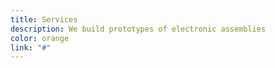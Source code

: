 ```yaml
---
title: Services
description: We build prototypes of electronic assemblies
color: orange
link: "#"
---
```

